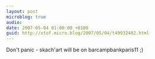 ```yaml
---
layout: post
microblog: true
audio: 
date: 2007-05-04 01:00:00 +0100
guid: http://xtof.micro.blog/2007/05/04/t49932402.html
---
```

Don't panic - skach'art  will be on barcampbankparis11 ;)
